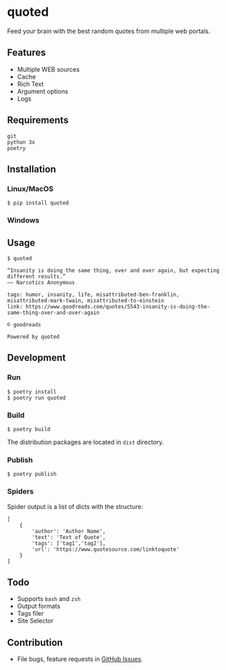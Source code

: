 # quoted

Feed your brain with the best random quotes from multiple web portals.

## Features

* Multiple WEB sources
* Cache
* Rich Text
* Argument options
* Logs

## Requirements

```
git
python 3x
poetry
```

## Installation

### Linux/MacOS

```
$ pip install quoted
```

### Windows


## Usage

```
$ quoted

“Insanity is doing the same thing, over and over again, but expecting different results.”
―― Narcotics Anonymous

tags: humor, insanity, life, misattributed-ben-franklin, misattributed-mark-twain, misattributed-to-einstein
link: https://www.goodreads.com/quotes/5543-insanity-is-doing-the-same-thing-over-and-over-again

© goodreads

Powered by quoted
```
## Development

### Run

```
$ poetry install
$ poetry run quoted
```

### Build

```
$ poetry build
```

The distribution packages are located in `dist` directory.

### Publish

```
$ poetry publish
```

### Spiders

Spider output is a list of dicts with the structure:
```
[
    {
        'author': 'Author Name',
        'text': 'Text of Quote',
        'tags': ['tag1','tag2'],
        'url': 'https://www.quotesource.com/linktoquote'
    }
]
```

## Todo

* Supports `bash` and `zsh`
* Output formats
* Tags filer
* Site Selector

## Contribution

* File bugs, feature requests in [GitHub Issues](https://github.com/rcares/quoted/issues).
